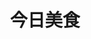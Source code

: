---
description: 专注于餐饮的app很多，清新风格的不多见。
layout: post
results:
- primaryGenreName: Food & Drink
  version: '1.0.0'
  trackViewUrl: https://itunes.apple.com/cn/app/jin-ri-mei-shi/id771609380?mt=8&uo=4
  artworkUrl100: http://a571.phobos.apple.com/us/r30/Purple6/v4/c5/24/af/c524af52-9874-a52c-bb13-c86e67d6e0c5/mzl.hyjjyzts.png
  artworkUrl60: http://a1059.phobos.apple.com/us/r30/Purple4/v4/d3/be/df/d3bedf7c-26c6-8e51-2c07-a3aabfeef120/Icon.png
  userRatingCountForCurrentVersion: 22
  sellerName: Network world (Beijing) Network Technology Co., Ltd.
  supportedDevices:
  - iPadMini4G
  - iPad2Wifi
  - iPodTouchourthGen
  - iPadFourthGen4G
  - iPhone4
  - iPodTouchFifthGen
  - iPadFourthGen
  - iPhone-3GS
  - iPadMini
  - iPad23G
  - iPhone5s
  - iPhone4S
  - iPadThirdGen4G
  - iPadThirdGen
  - iPhone5c
  - iPhone5
  genres:
  - 美食佳饮
  - 生活
  trackName: 今日美食
  description: "内容提要：\n今日美食是一款基于主题来推荐特色餐厅的APP.\n\n每日为您推荐美食主题，囊括北京、上海、广州、深圳四地特色餐厅。只推特色，不要糟粕。\n\n按照多个维度进行归纳总结，为您约会、宴请、聚餐、纪念日晚宴、年夜饭、年会餐等等提供最佳方案。\n\n看今日美食，珍惜每一天的每一顿饭。\n今天，吃什么？今日美食为您做主。\n
    \n功能介绍：\n-每天推送不同美食主题，依照多个维度推送北京、上海、广州、深圳等地的精品餐厅。\n-每家餐厅皆有图片、特色介绍，且依据不同特色归类。方便用户在不同情境下选择所需餐厅。\n-提供餐厅地址导航、电话订餐等功能。"
  price: 0
  trackId: 771609380
  releaseDate: '2014-01-03T01:59:32Z'
  screenshotUrls:
  - http://a1.mzstatic.com/us/r30/Purple/v4/bd/d0/3d/bdd03d48-3757-5e38-6eba-68bd87da608e/screen1136x1136.jpeg
  - http://a1.mzstatic.com/us/r30/Purple/v4/c5/6f/13/c56f1329-909a-2fe9-afc3-ab0c4f53469d/screen1136x1136.jpeg
  - http://a2.mzstatic.com/us/r30/Purple/v4/8f/81/53/8f815368-a279-7050-c2dc-63175f83bcc4/screen1136x1136.jpeg
  - http://a4.mzstatic.com/us/r30/Purple6/v4/1d/18/05/1d180572-82e8-56d4-2a6c-ab1782aca2c9/screen1136x1136.jpeg
  - http://a4.mzstatic.com/us/r30/Purple/v4/97/bd/61/97bd61b4-fb94-465b-16c8-4f80205afc84/screen1136x1136.jpeg
  artistViewUrl: https://itunes.apple.com/cn/artist/network-world-beijing-network/id688185143?uo=4
  primaryGenreId: 6023
  userRatingCount: 22
  averageUserRatingForCurrentVersion: 5
  kind: software
  fileSizeBytes: '6380616'
  bundleId: com.mobyeah.jrms
  trackContentRating: 4+
  artistName: Network world (Beijing) Network Technology Co.,Ltd.
  trackCensoredName: 今日美食
  isGameCenterEnabled: false
  contentAdvisoryRating: 4+
  languageCodesISO2A:
  - EN
  - ZH
  averageUserRating: 5
  features: &a []
  wrapperType: software
  artworkUrl512: http://a571.phobos.apple.com/us/r30/Purple6/v4/c5/24/af/c524af52-9874-a52c-bb13-c86e67d6e0c5/mzl.hyjjyzts.png
  formattedPrice: 免费
  artistId: 688185143
  genreIds:
  - '6023'
  - '6012'
  currency: CNY
  ipadScreenshotUrls: *a
category: 美食佳饮
tags: tag1
resultCount: 1
title: 今日美食

---